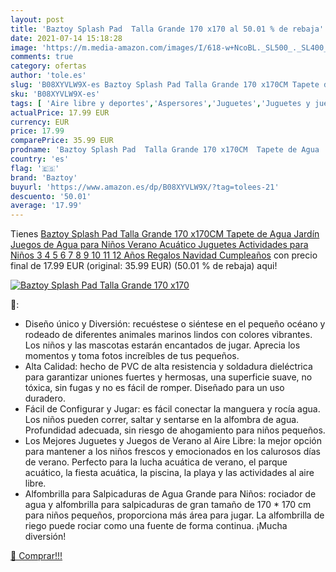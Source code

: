 ```yaml
---
layout: post
title: 'Baztoy Splash Pad  Talla Grande 170 x170 al 50.01 % de rebaja'
date: 2021-07-14 15:18:28
image: 'https://m.media-amazon.com/images/I/618-w+NcoBL._SL500_._SL400_.jpg'
comments: true
category: ofertas
author: 'tole.es'
slug: 'B08XYVLW9X-es Baztoy Splash Pad Talla Grande 170 x170CM Tapete de Agua...'
sku: 'B08XYVLW9X-es'
tags: [ 'Aire libre y deportes','Aspersores','Juguetes','Juguetes y juegos','Piscinas de jardín y juegos acuáticos','baztoy','navidad', ]
actualPrice: 17.99 EUR
currency: EUR
price: 17.99
comparePrice: 35.99 EUR
prodname: 'Baztoy Splash Pad  Talla Grande 170 x170CM  Tapete de Agua  Jardín Juegos de Agua para Niños  Verano Acuático Juguetes Actividades para Niños 3 4 5 6 7 8 9 10 11 12 Años Regalos Navidad Cumpleaños'
country: 'es'
flag: '🇪🇸'
brand: 'Baztoy'
buyurl: 'https://www.amazon.es/dp/B08XYVLW9X/?tag=tolees-21'
descuento: '50.01'
average: '17.99'
---
```


Tienes [Baztoy Splash Pad  Talla Grande 170 x170CM  Tapete de Agua  Jardín Juegos de Agua para Niños  Verano Acuático Juguetes Actividades para Niños 3 4 5 6 7 8 9 10 11 12 Años Regalos Navidad Cumpleaños](https://www.amazon.es/dp/B08XYVLW9X/?tag=tolees-21) con precio final de  17.99 EUR (original: 35.99 EUR) (50.01 %  de rebaja) aqui!

[![Baztoy Splash Pad  Talla Grande 170 x170](https://m.media-amazon.com/images/I/618-w+NcoBL._SL500_._SL400_.jpg)](https://www.amazon.es/dp/B08XYVLW9X/?tag=tolees-21)

🔎:

- Diseño único y Diversión: recuéstese o siéntese en el pequeño océano y rodeado de diferentes animales marinos lindos con colores vibrantes. Los niños y las mascotas estarán encantados de jugar. Aprecia los momentos y toma fotos increíbles de tus pequeños.
- Alta Calidad: hecho de PVC de alta resistencia y soldadura dieléctrica para garantizar uniones fuertes y hermosas, una superficie suave, no tóxica, sin fugas y no es fácil de romper. Diseñado para un uso duradero.
- Fácil de Configurar y Jugar: es fácil conectar la manguera y rocía agua. Los niños pueden correr, saltar y sentarse en la alfombra de agua. Profundidad adecuada, sin riesgo de ahogamiento para niños pequeños.
- Los Mejores Juguetes y Juegos de Verano al Aire Libre: la mejor opción para mantener a los niños frescos y emocionados en los calurosos días de verano. Perfecto para la lucha acuática de verano, el parque acuático, la fiesta acuática, la piscina, la playa y las actividades al aire libre.
- Alfombrilla para Salpicaduras de Agua Grande para Niños: rociador de agua y alfombrilla para salpicaduras de gran tamaño de 170 * 170 cm para niños pequeños, proporciona más área para jugar. La alfombrilla de riego puede rociar como una fuente de forma continua. ¡Mucha diversión!

[🛒 Comprar!!!](https://www.amazon.es/dp/B08XYVLW9X/?tag=tolees-21)
